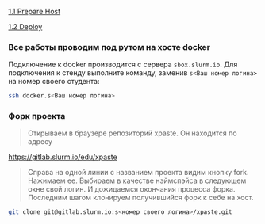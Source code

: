 [1.1 Prepare Host](1.1.prepare_host/README.md)

[1.2 Deploy](1.2.deploy/README.md)

### Все работы проводим под рутом на хосте docker

Подключение к docker производится с сервера `sbox.slurm.io`. Для подключения к стенду выполните команду, заменив `s<Ваш номер логина>` на номер своего студента:

```bash
ssh docker.s<Ваш номер логина>
```

### Форк проекта

> Открываем в браузере репозиторий xpaste. Он находится по адресу 

  https://gitlab.slurm.io/edu/xpaste


> Справа на одной линии с названием проекта видим кнопку fork. Нажимаем ее.
> Выбираем в качестве нэймспэйса в следующем окне свой логин.
> И дожидаемся окончания процесса форка.
> Последним шагом клонируем получившийся форк к себе на хост.
```bash
git clone git@gitlab.slurm.io:s<номер своего логина>/xpaste.git
```
